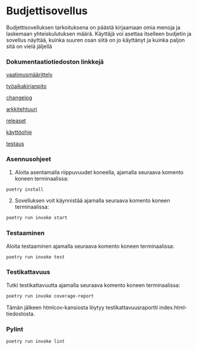 # **Budjettisovellus**
Budjettisovelluksen tarkoituksena on päästä kirjaamaan omia menoja ja laskemaan yhteiskulutuksen määrä. Käyttäjä voi asettaa itselleen budjetin ja sovellus näyttää, kuinka suuren osan siitä on jo käyttänyt
ja kuinka paljon sitä on vielä jäljellä

### **Dokumentaatiotiedoston linkkejä**

[vaatimusmäärittely](https://github.com/lottatan/ot_harjoitustyo/blob/master/dokumentaatio/vaatimusmaarittely.md)

[työaikakirjanpito](https://github.com/lottatan/ot_harjoitustyo/blob/master/dokumentaatio/ty%C3%B6aikakirjanpito.md)

[changelog](https://github.com/lottatan/ot_harjoitustyo/blob/master/dokumentaatio/changelog.md)

[arkkitehtuuri](https://github.com/lottatan/ot_harjoitustyo/blob/master/dokumentaatio/arkkitehtuuri.md)

[releaset](https://github.com/lottatan/ot_harjoitustyo/releases)

[käyttöohje](https://github.com/lottatan/ot_harjoitustyo/blob/master/dokumentaatio/k%C3%A4ytt%C3%B6ohje.md)

[testaus](https://github.com/lottatan/ot_harjoitustyo/blob/master/dokumentaatio/testaus.md)

### **Asennusohjeet**

1. Aloita asentamalla riippuvuudet koneella, ajamalla seuraava komento koneen terminaalissa:

```bash
poetry install
```

2. Sovelluksen voit käynnistää ajamalla seuraava komento koneen terminaalissa:

```bash
poetry run invoke start
```

### **Testaaminen**

Aloita testaaminen ajamalla seuraava komento koneen terminaalissa:

```bash
poetry run invoke test
```

### **Testikattavuus**

Tutki testikattavuutta ajamalla seuraava komento koneen terminaalissa:

```bash
poetry run invoke coverage-report
```
Tämän jälkeen htmlcov-kansiosta löytyy testikattavuusraportti index.html-tiedostosta.

### **Pylint**

```bash
poetry run invoke lint
```

